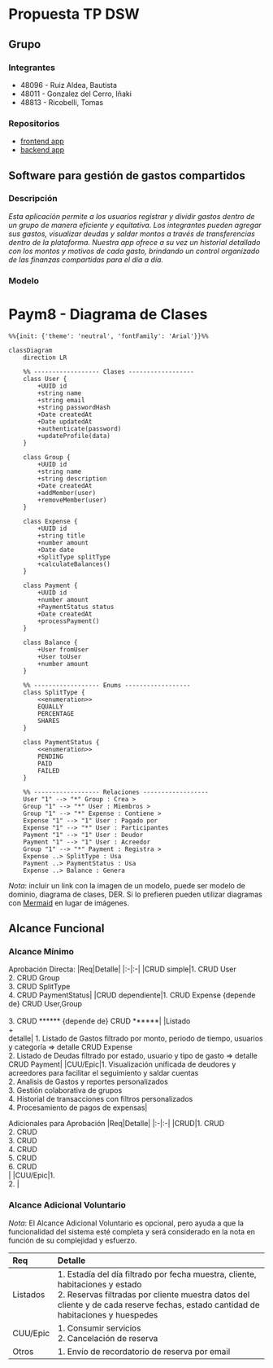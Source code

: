 # Propuesta TP DSW

## Grupo
### Integrantes
* 48096 - Ruiz Aldea, Bautista
* 48011 - Gonzalez del Cerro, Iñaki
* 48813 - Ricobelli, Tomas

### Repositorios
* [frontend app](http://hyperlinkToGihubOrGitlab)
* [backend app](http://hyperlinkToGihubOrGitlab)

## Software para gestión de gastos compartidos
### Descripción
*Esta aplicación permite a los usuarios registrar y dividir gastos dentro de un grupo de manera eficiente y equitativa. Los integrantes pueden agregar sus gastos, visualizar deudas y saldar montos a través de transferencias dentro de la plataforma. Nuestra app ofrece a su vez un historial detallado con los montos y motivos de cada gasto, brindando un control organizado de las finanzas compartidas para el día a día.*

### Modelo

# Paym8 - Diagrama de Clases

```mermaid
%%{init: {'theme': 'neutral', 'fontFamily': 'Arial'}}%%

classDiagram
    direction LR
    
    %% ------------------ Clases ------------------
    class User {
        +UUID id
        +string name
        +string email
        +string passwordHash
        +Date createdAt
        +Date updatedAt
        +authenticate(password)
        +updateProfile(data)
    }

    class Group {
        +UUID id
        +string name
        +string description
        +Date createdAt
        +addMember(user)
        +removeMember(user)
    }

    class Expense {
        +UUID id
        +string title
        +number amount
        +Date date
        +SplitType splitType
        +calculateBalances()
    }

    class Payment {
        +UUID id
        +number amount
        +PaymentStatus status
        +Date createdAt
        +processPayment()
    }

    class Balance {
        +User fromUser
        +User toUser
        +number amount
    }

    %% ------------------ Enums ------------------
    class SplitType {
        <<enumeration>>
        EQUALLY
        PERCENTAGE
        SHARES
    }

    class PaymentStatus {
        <<enumeration>>
        PENDING
        PAID
        FAILED
    }

    %% ------------------ Relaciones ------------------
    User "1" --> "*" Group : Crea >
    Group "1" --> "*" User : Miembros >
    Group "1" --> "*" Expense : Contiene >
    Expense "1" --> "1" User : Pagado por
    Expense "1" --> "*" User : Participantes
    Payment "1" --> "1" User : Deudor
    Payment "1" --> "1" User : Acreedor
    Group "1" --> "*" Payment : Registra >
    Expense ..> SplitType : Usa
    Payment ..> PaymentStatus : Usa
    Expense ..> Balance : Genera
```

*Nota*: incluir un link con la imagen de un modelo, puede ser modelo de dominio, diagrama de clases, DER. Si lo prefieren pueden utilizar diagramas con [Mermaid](https://mermaid.js.org) en lugar de imágenes.

## Alcance Funcional 

### Alcance Mínimo


Aprobación Directa:
|Req|Detalle|
|:-|:-|
|CRUD simple|1. CRUD User<br>2. CRUD Group<br>3. CRUD SplitType<br>4. CRUD PaymentStatus|
|CRUD dependiente|1. CRUD Expense {depende de} CRUD User,Group<br><br>3. CRUD ****** {depende de} CRUD ******|
|Listado<br>+<br>detalle| 1. Listado de Gastos filtrado por monto, periodo de tiempo, usuarios y categoría => detalle CRUD Expense<br>2. Listado de Deudas filtrado por estado, usuario y tipo de gasto => detalle CRUD Payment|
|CUU/Epic|1. Visualización unificada de deudores y acreedores para facilitar el seguimiento y saldar cuentas<br>2. Analisis de Gastos y reportes personalizados<br>3. Gestión colaborativa de grupos<br>4. Historial de transacciones con filtros personalizados<br>4. Procesamiento de pagos de expensas|


Adicionales para Aprobación
|Req|Detalle|
|:-|:-|
|CRUD|1. CRUD <br>2. CRUD <br>3. CRUD <br>4. CRUD <br>5. CRUD <br>6. CRUD <br>|
|CUU/Epic|1. <br>2. |


### Alcance Adicional Voluntario

*Nota*: El Alcance Adicional Voluntario es opcional, pero ayuda a que la funcionalidad del sistema esté completa y será considerado en la nota en función de su complejidad y esfuerzo.

|Req|Detalle|
|:-|:-|
|Listados |1. Estadía del día filtrado por fecha muestra, cliente, habitaciones y estado <br>2. Reservas filtradas por cliente muestra datos del cliente y de cada reserve fechas, estado cantidad de habitaciones y huespedes|
|CUU/Epic|1. Consumir servicios<br>2. Cancelación de reserva|
|Otros|1. Envío de recordatorio de reserva por email|


